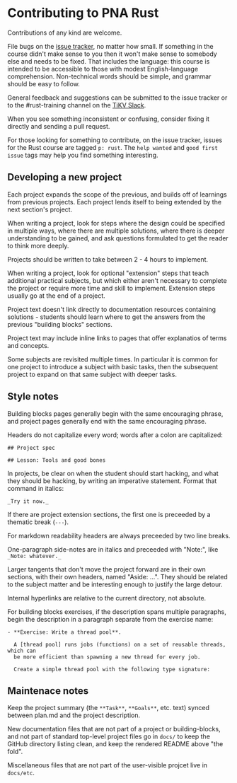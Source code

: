 # Contributing to PNA Rust

Contributions of any kind are welcome.

File bugs on the [issue tracker], no matter how small. If something in the
course didn't make sense to you then it won't make sense to somebody else and
needs to be fixed. That includes the language: this course is intended to be
accessible to those with modest English-language comprehension. Non-technical
words should be simple, and grammar should be easy to follow.

General feedback and suggestions can be submitted to the issue tracker or to the
#rust-training channel on the [TiKV Slack].

When you see something inconsistent or confusing, consider fixing it directly
and sending a pull request.

For those looking for something to contribute, on the issue tracker, issues for
the Rust course are tagged `p: rust`. The `help wanted` and `good first issue`
tags may help you find something interesting.

[issue tracker]: https://github.com/pingcap/talent-plan/issues/
[TiKV Slack]: https://join.slack.com/t/tikv-wg/shared_invite/enQtNTUyODE4ODU2MzI0LTgzZDQ3NzZlNDkzMGIyYjU1MTA0NzIwMjFjODFiZjA0YjFmYmQyOTZiNzNkNzg1N2U1MDdlZTIxNTU5NWNhNjk


## Developing a new project

Each project expands the scope of the previous, and builds off of
learnings from previous projects. Each project lends itself to being extended by
the next section's project.

When writing a project, look for steps where the design could be specified in
multiple ways, where there are multiple solutions, where there is deeper
understanding to be gained, and ask questions formulated to get the reader to
think more deeply.

Projects should be written to take between 2 - 4 hours to implement.

When writing a project, look for optional "extension" steps that teach
additional practical subjects, but which either aren't necessary to complete the
project or require more time and skill to implement. Extension steps usually go
at the end of a project.

Project text doesn't link directly to documentation resources containing
solutions - students should learn where to get the answers from the
previous "building blocks" sections.

Project text may include inline links to pages that offer explanatios of terms
and concepts.

Some subjects are revisited multiple times. In particular it is common for one
project to introduce a subject with basic tasks, then the subsequent project to
expand on that same subject with deeper tasks.


## Style notes

Building blocks pages generally begin with the same encouraging phrase, and
project pages generally end with the same encouraging phrase.

Headers do not capitalize every word; words after a colon
are capitalized:

```
## Project spec

## Lesson: Tools and good bones
```

In projects, be clear on when the student should start hacking, and what they
should be hacking, by writing an imperative statement. Format that command in
italics:

```
_Try it now._
```

If there are project extension sections, the first one is preceeded by a
thematic break (`---`).

For markdown readability headers are always preceeded by two line breaks.

One-paragraph side-notes are in italics and preceeded with "Note:", like `_Note:
whatever._`

Larger tangents that don't move the project forward are in their own sections,
with their own headers, named "Aside: ...". They should be related to the
subject matter and be interesting enough to justify the large detour.

Internal hyperlinks are relative to the current directory, not absolute.

For building blocks exercises, if the description spans multiple paragraphs,
begin the description in a paragraph separate from the exercise name:

```
- **Exercise: Write a thread pool**.

  A [thread pool] runs jobs (functions) on a set of reusable threads, which can
  be more efficient than spawning a new thread for every job.

  Create a simple thread pool with the following type signature:
```


## Maintenace notes

Keep the project summary (the `**Task**`, `**Goals**`, etc. text) synced between
plan.md and the project description.

New documentation files that are not part of a project or building-blocks, and
not part of standard top-level project files go in `docs/` to keep the GitHub
directory listing clean, and keep the rendered README above "the fold".

Miscellaneous files that are not part of the user-visible projcet live in
`docs/etc`.
